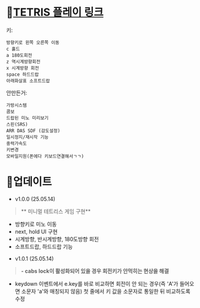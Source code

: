 # 🤍[TETRIS 플레이 링크](https://gyuriling.github.io/Tetris/)

키:
```
방향키로 왼쪽 오른쪽 이동 
c 홀드
a 180도회전
z 역시계방향회전
x 시계방향 회전 
space 하드드랍
아래화살표 소프트드랍
```

안만든거:
```
가방시스템
콤보 
드랍된 미노 미리보기 
스핀(SRS) 
ARR DAS SDF (감도설정)
일시정지/재시작 기능
중력가속도
키변경
모바일지원(폰에다 키보드연결해서ㄱㄱ) 
```




# 🤍업데이트

* v1.0.0 (25.05.14)
> ** 미니멀 테트리스 게임 구현**<br/>
- 방향키로 미노 이동<br/>
- next, hold UI 구현<br/>
- 시계방향, 반시계방향, 180도방향 회전<br/>
- 소프트드랍, 하드드랍 기능 

* v1.0.1 (25.05.14)
> **- cabs lock이 활성화되어 있을 경우 회전키가 안먹히는 현상을 해결**<br/>
- keydown 이벤트에서 e.key를 바로 비교하면 회전이 안 되는 경우(즉 'A'가 들어오면 소문자 'a'와 매칭되지 않음) 첫 줄에서 키 값을 소문자로 통일한 뒤 비교하도록 수정

